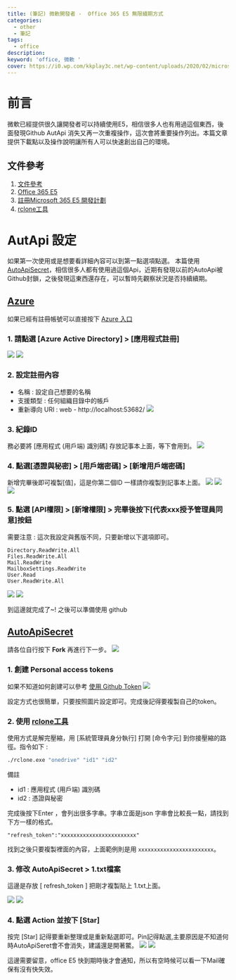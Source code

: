 ```yaml
---
title: (筆記) 微軟開發者 -  Office 365 E5 無限續期方式
categories: 
  - other
  - 筆記
tags: 
  - office
description:
keyword: 'office, 微軟 '
cover: https://i0.wp.com/kkplay3c.net/wp-content/uploads/2020/02/microsoft-office-700x375.jpg
---
```

# 前言
微軟已經提供很久讓開發者可以持續使用E5，相信很多人也有用過這個東西，後面發現Github AutApi 消失又再一次重複操作，這次會將重要操作列出。本篇文章提供下載點以及操作說明讓所有人可以快速創出自己的環境。


## 文件參考
1. [文件參考](https://www.jkg.tw/p3341/)
2. [Office 365 E5](https://www.microsoft.com/zh-tw/microsoft-365/enterprise/office-365-e5?activetab=pivot%3aoverviewtab)
3. [註冊Microsoft 365 E5 開發計劃](https://developer.microsoft.com/zh-cn/microsoft-365/dev-program)
4. [rclone工具](/upload/zip/rclone-v1.53.1-windows-amd64.zip)


# AutApi 設定
如果第一次使用或是想要看詳細內容可以到第一點選項點選。
本篇使用 [AutoApiSecret](https://github.com/huijiyun/AutoApiSecret)，相信很多人都有使用過這個Api，近期有發現以前的AutoApi被Github封鎖，之後發現這東西還存在，可以暫時先觀察狀況是否持續續期。

## [Azure](https://azure.microsoft.com/zh-tw/)
如果已經有註冊帳號可以直接按下 [Azure 入口](https://portal.azure.com/#home)

### 1. 請點選 [Azure Active Directory] > [應用程式註冊]
![](/img/Note/office/office_e5/02.png)
![](/img/Note/office/office_e5/03.png)

### 2. 設定註冊內容
- 名稱 : 設定自己想要的名稱
- 支援類型 : 任何組織目錄中的帳戶
- 重新導向 URI : web - http://localhost:53682/
![](/img/Note/office/office_e5/04.png)

### 3. 紀錄ID
務必要將 [應用程式 (用戶端) 識別碼] 存放記事本上面，等下會用到。
![](/img/Note/office/office_e5/05.png)

### 4. 點選[憑證與秘密] > [用戶端密碼] > [新增用戶端密碼]
新增完畢後即可複製[值]，這是你第二個ID 一樣請你複製到記事本上面。
![](/img/Note/office/office_e5/06.png)
![](/img/Note/office/office_e5/07.png)
![](/img/Note/office/office_e5/08.png)


### 5. 點選 [API權限] > [新增權限] > 完畢後按下[代表xxx授予管理員同意]按鈕
需要注意 : 這次我設定與舊版不同，只要新增以下選項即可。
```
Directory.ReadWrite.All
Files.ReadWrite.All
Mail.ReadWrite
MailboxSettings.ReadWrite
User.Read
User.ReadWrite.All
```
![](/img/Note/office/office_e5/09.png)
![](/img/Note/office/office_e5/10.png)


到這邊就完成了~! 之後可以準備使用 github 


## [AutoApiSecret](https://github.com/huijiyun/AutoApiSecret)
請各位自行按下 **Fork** 再進行下一步。
![](/img/Note/office/office_e5/01.png)

### 1. 創建 Personal access tokens
如果不知道如何創建可以參考 [使用 Github Token](https://jontcont.github.io/2022/03/21/Github_UseToken/)
![](/img/Note/office/office_e5/11.png)

設定方式也很簡單，只要按照圖片設定即可。完成後記得要複製自己的token。


### 2. 使用 [rclone工具](/upload/zip/rclone-v1.53.1-windows-amd64.zip)
使用方式是解完壓縮，用 [系統管理員身分執行] 打開 [命令字元] 到你接壓縮的路徑。指令如下 :
```cmd
./rclone.exe "onedrive" "id1" "id2"
```
備註 
- id1 : 應用程式 (用戶端) 識別碼
- id2 : 憑證與秘密

完成後按下Enter ，會列出很多字串。字串立面是json 字串會比較長一點，請找到下方一樣的格式。
```
"refresh_token":"xxxxxxxxxxxxxxxxxxxxxxxx"
```
找到之後只要複製裡面的內容，上面範例則是用 ```xxxxxxxxxxxxxxxxxxxxxxxx```。


### 3. 修改 AutoApiSecret > 1.txt檔案
這邊是存放 [ refresh_token ] 把剛才複製貼上 1.txt上面。

![](/img/Note/office/office_e5/12.png)
![](/img/Note/office/office_e5/13.png)

### 4. 點選 Action 並按下 [Star]
按完 [Star] 記得要重新整理或是重新點選即可。Pin記得點選,主要原因是不知道何時AutoApiSeret會不會消失，建議還是開著鱉。
![](/img/Note/office/office_e5/14.png)
![](/img/Note/office/office_e5/15.png)


這邊需要留意，office E5 快到期時後才會通知，所以有空時候可以看一下Mail確保有沒有快失效。
